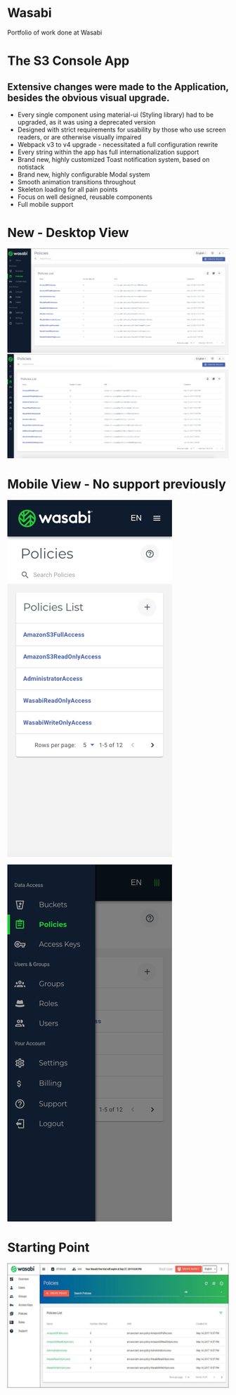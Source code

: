 # Wasabi
Portfolio of work done at Wasabi

# The S3 Console App
## Extensive changes were made to the Application, besides the obvious visual upgrade.
* Every single component using material-ui (Styling library) had to be upgraded, as it was using a deprecated version
* Designed with strict requirements for usability by those who use screen readers, or are otherwise visually impaired
* Webpack v3 to v4 upgrade - necessitated a full configuration rewrite
* Every string within the app has full internationalization support
* Brand new, highly customized Toast notification system, based on notistack
* Brand new, highly configurable Modal system
* Smooth animation transitions throughout
* Skeleton loading for all pain points
* Focus on well designed, reusable components
* Full mobile support

# New - Desktop View
[![](https://github.com/avp55/Wasabi/blob/master/console1.png)](#)
[![](https://github.com/avp55/Wasabi/blob/master/console2.png)](#)

# Mobile View - No support previously
[![](https://github.com/avp55/Wasabi/blob/master/console_mob1.png)](#)
  
[![](https://github.com/avp55/Wasabi/blob/master/console_mob2.png)](#)
# Starting Point
[![](https://github.com/avp55/Wasabi/blob/master/console1_old.jpg)](#)

